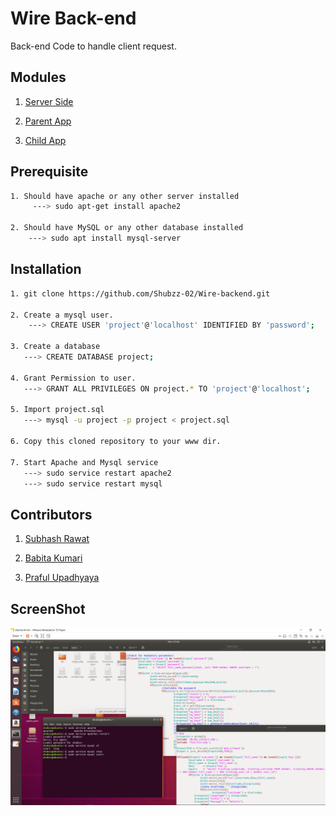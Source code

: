 # Wire Back-end

Back-end Code to handle client request.

## Modules

1. [Server Side](https://github.com/Shubzz-02/Wire-backend.git) 

2. [Parent App](https://github.com/Shubzz-02/Wire-Parent.git)

3. [Child App](https://github.com/Shubzz-02/Wire-Android.git)


## Prerequisite

```bash
1. Should have apache or any other server installed
     ---> sudo apt-get install apache2

2. Should have MySQL or any other database installed
    ---> sudo apt install mysql-server 
```

## Installation


```bash
1. git clone https://github.com/Shubzz-02/Wire-backend.git

2. Create a mysql user.
    ---> CREATE USER 'project'@'localhost' IDENTIFIED BY 'password';

3. Create a database
   ---> CREATE DATABASE project;

4. Grant Permission to user.
   ---> GRANT ALL PRIVILEGES ON project.* TO 'project'@'localhost';

5. Import project.sql
   ---> mysql -u project -p project < project.sql

6. Copy this cloned repository to your www dir.

7. Start Apache and Mysql service
   ---> sudo service restart apache2
   ---> sudo service restart mysql

```

## Contributors
1. [Subhash Rawat](https://github.com/Shubzz-02)

2. [Babita Kumari](https://github.com/babita4312)

3. [Praful Upadhyaya](https://github.com/prafulupadhyaya)



## ScreenShot


![alt text](ScreenShot/Server_Setup.png "Server Setup")

